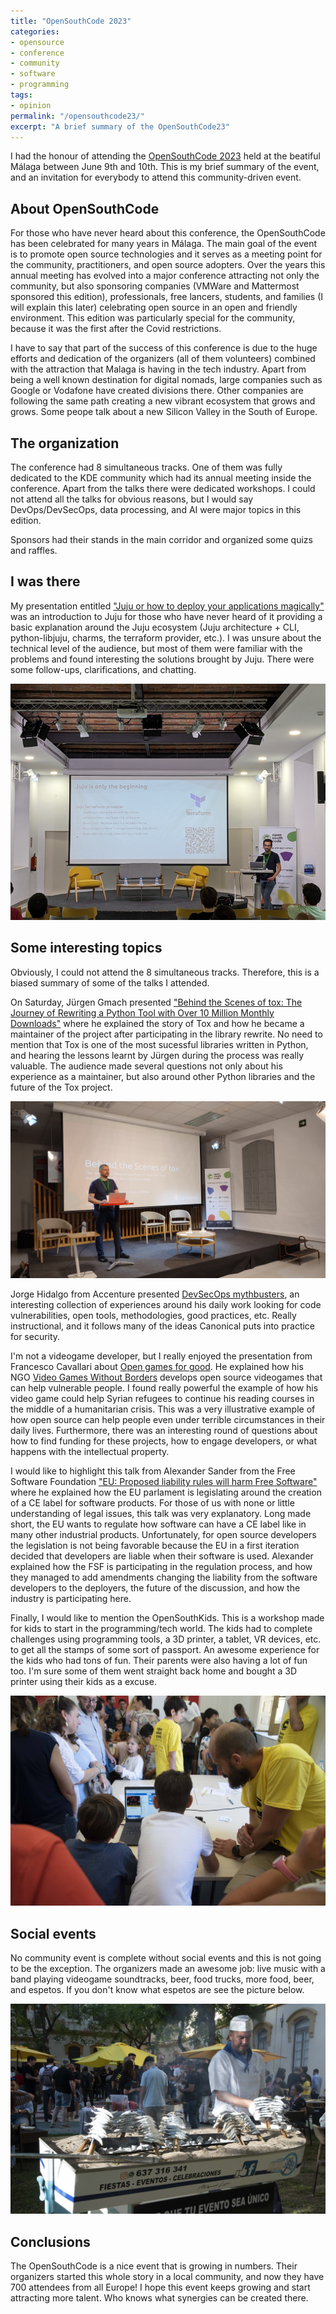 ```yaml
---
title: "OpenSouthCode 2023"
categories:
- opensource
- conference
- community
- software
- programming
tags:
- opinion
permalink: "/opensouthcode23/"
excerpt: "A brief summary of the OpenSouthCode23"
---
```


I had the honour of attending the [OpenSouthCode 2023](https://www.opensouthcode.org) held at the beatiful Málaga between June 9th and 10th. This is my brief summary of the event, and an invitation for everybody to attend this community-driven event.

## About OpenSouthCode

For those who have never heard about this conference, the OpenSouthCode has been celebrated for many years in Málaga. The main goal of the event is to promote open source technologies and it serves as a meeting point for the community, practitioners, and open source adopters. Over the years this annual meeting has evolved into a major conference attracting not only the community, but also sponsoring companies (VMWare and Mattermost sponsored this edition), professionals, free lancers, students, and families (I will explain this later) celebrating open source in an open and friendly environment. This edition was particularly special for the community, because it was the first after the Covid restrictions.

I have to say that part of the success of this conference is due to the huge efforts and dedication of the organizers (all of them volunteers) combined with the attraction that Malaga is having in the tech industry. Apart from being a well known destination for digital nomads, large companies such as Google or Vodafone have created divisions there. Other companies are following the same path creating a new vibrant ecosystem that grows and grows. Some peope talk about a new Silicon Valley in the South of Europe.

## The organization

The conference had 8 simultaneous tracks. One of them was fully dedicated to the KDE community which had its annual meeting inside the conference. Apart from the talks there were dedicated workshops. I could not attend all the talks for obvious reasons, but I would say DevOps/DevSecOps, data processing, and AI were major topics in this edition.

Sponsors had their stands in the main corridor and organized some quizs and raffles.

## I was there

My presentation entitled ["Juju or how to deploy your applications magically"](https://www.opensouthcode.org/conferences/opensouthcode2023/program/proposals/549) was an introduction to Juju for those who have never heard of it providing a basic explanation around the Juju ecosystem (Juju architecture + CLI, python-libjuju, charms, the terraform provider, etc.). I was unsure about the technical level of the audience, but most of them were familiar with the problems and found interesting the solutions brought by Juju. There were some follow-ups, clarifications, and chatting.

![Juju is only the beginning!](./assets/../../assets/2023/06/juju_opensouthcode23.jpg)

## Some interesting topics

Obviously, I could not attend the 8 simultaneous tracks. Therefore, this is a biased summary of some of the talks I attended.

On Saturday, Jürgen Gmach presented ["Behind the Scenes of tox: The Journey of Rewriting a Python Tool with Over 10 Million Monthly Downloads"](https://www.opensouthcode.org/conferences/opensouthcode2023/program/proposals/528) where he explained the story of Tox and how he became a maintainer of the project after participating in the library rewrite. No need to mention that Tox is one of the most sucessful libraries written in Python, and hearing the lessons learnt by Jürgen during the process was really valuable. The audience made several questions not only about his experience as a maintainer, but also around other Python libraries and the future of the Tox project.

![Behind the scenes of Tox](./assets/../../assets/2023/06/jurgen_opensouthcode23.jpg)

Jorge Hidalgo from Accenture presented [DevSecOps mythbusters](https://www.opensouthcode.org/conferences/opensouthcode2023/program/proposals/562), an interesting collection of experiences around his daily work looking for code vulnerabilities, open tools, methodologies, good practices, etc. Really instructional, and it follows many of the ideas Canonical puts into practice for security.

I'm not a videogame developer, but I really enjoyed the presentation from Francesco Cavallari about [Open games for good](https://www.opensouthcode.org/conferences/opensouthcode2023/program/proposals/638). He explained how his NGO [Video Games Without Borders](https://vgwb.org/) develops open source videogames that can help vulnerable people. I found really powerful the example of how his video game could help Syrian refugees to continue his reading courses in the middle of a humanitarian crisis. This was a very illustrative example of how open source can help people even under terrible circumstances in their daily lives. Furthermore, there was an interesting round of questions about how to find funding for these projects, how to engage developers, or what happens with the intellectual property.

I would like to highlight this talk from Alexander Sander from the Free Software Foundation ["EU: Proposed liability rules will harm Free Software"](https://www.opensouthcode.org/conferences/opensouthcode2023/program/proposals/599) where he explained how the EU parlament is legislating around the creation of a CE label for software products. For those of us with none or little understanding of legal issues, this talk was very explanatory. Long made short, the EU wants to regulate how software can have a CE label like in many other industrial products. Unfortunately, for open source developers the legislation is not being favorable because the EU in a first iteration decided that developers are liable when their software is used. Alexander explained how the FSF is participating in the regulation process, and how they managed to add amendments changing the liability from the software developers to the deployers, the future of the discussion, and how the industry is participating here.

Finally, I would like to mention the OpenSouthKids. This is a workshop made for kids to start in the programming/tech world. The kids had to complete challenges using programming tools, a 3D printer, a tablet, VR devices, etc. to get all the stamps of some sort of passport. An awesome experience for the kids who had tons of fun. Their parents were also having a lot of fun too. I'm sure some of them went straight back home and bought a 3D printer using their kids as a excuse.

![OpenSouthKids](./assets/../../assets/2023/06/opensouthkids23.JPG)

## Social events

No community event is complete without social events and this is not going to be the exception. The organizers made an awesome job: live music with a band playing videogame soundtracks, beer, food trucks, more food, beer, and espetos. If you don't know what espetos are see the picture below.

![OpenSouthCode espetos](./assets/../../assets/2023/06/opensouthcode_espetos.JPG)

## Conclusions

The OpenSouthCode is a nice event that is growing in numbers. Their organizers started this whole story in a local community, and now they have 700 attendees from all Europe! I hope this event keeps growing and start attracting more talent. Who knows what synergies can be created there.